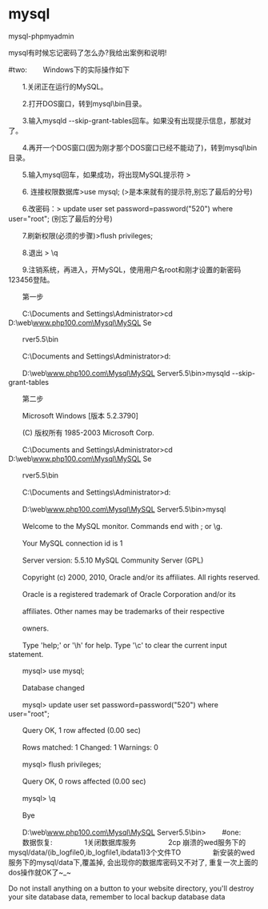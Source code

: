 mysql
=====

mysql-phpmyadmin



mysql有时候忘记密码了怎么办?我给出案例和说明!

#two:
　　Windows下的实际操作如下

　　1.关闭正在运行的MySQL。

　　2.打开DOS窗口，转到mysql\bin目录。

　　3.输入mysqld --skip-grant-tables回车。如果没有出现提示信息，那就对了。

　　4.再开一个DOS窗口(因为刚才那个DOS窗口已经不能动了)，转到mysql\bin目录。

　　5.输入mysql回车，如果成功，将出现MySQL提示符 >

　　6. 连接权限数据库>use mysql; (>是本来就有的提示符,别忘了最后的分号)

　　6.改密码：> update user set password=password("520") where user="root"; (别忘了最后的分号)

　　7.刷新权限(必须的步骤)>flush privileges;

　　8.退出 > \q

　　9.注销系统，再进入，开MySQL，使用用户名root和刚才设置的新密码123456登陆。

　　第一步

　　C:\Documents and Settings\Administrator>cd D:\web\www.php100.com\Mysql\MySQL Se

　　rver5.5\bin

　　C:\Documents and Settings\Administrator>d:

　　D:\web\www.php100.com\Mysql\MySQL Server5.5\bin>mysqld --skip-grant-tables

　　第二步

　　Microsoft Windows [版本 5.2.3790]

　　(C) 版权所有 1985-2003 Microsoft Corp.

　　C:\Documents and Settings\Administrator>cd D:\web\www.php100.com\Mysql\MySQL Se

　　rver5.5\bin

　　C:\Documents and Settings\Administrator>d:

　　D:\web\www.php100.com\Mysql\MySQL Server5.5\bin>mysql

　　Welcome to the MySQL monitor. Commands end with ; or \g.

　　Your MySQL connection id is 1

　　Server version: 5.5.10 MySQL Community Server (GPL)

　　Copyright (c) 2000, 2010, Oracle and/or its affiliates. All rights reserved.

　　Oracle is a registered trademark of Oracle Corporation and/or its

　　affiliates. Other names may be trademarks of their respective

　　owners.

　　Type 'help;' or '\h' for help. Type '\c' to clear the current input statement.

　　mysql> use mysql;

　　Database changed

　　mysql> update user set password=password("520") where user="root";

　　Query OK, 1 row affected (0.00 sec)

　　Rows matched: 1 Changed: 1 Warnings: 0

　　mysql> flush privileges;

　　Query OK, 0 rows affected (0.00 sec)

　　mysql> \q

　　Bye

　　D:\web\www.php100.com\Mysql\MySQL Server5.5\bin>
　　#one:
　　数据恢复:
　　
　　1关闭数据库服务
　　
　　2cp  崩溃的wed服务下的mysql/data/(ib_logfile0,ib_logfile1,ibdata1)3个文件TO
　　
　　新安装的wed服务下的mysql/data下,覆盖掉, 会出现你的数据库密码又不对了, 重复一次上面的dos操作就OK了~_~
　　

>>>>>>>>>>>>>>>>>>>>>>>>>>>>>>>>>>>>>>>>>>>>>>>>>>>>>>>>>>>>>>>>>>>>>>>>>>>>>>>>>>>>>>>>>>>>>>>>>>>>>>>
Do not install anything on a button to your website directory,
you'll destroy your site database data,
remember to local backup database data
